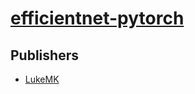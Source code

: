 # [efficientnet-pytorch](https://pypi.org/project/efficientnet-pytorch)



## Publishers
- [LukeMK](https://pypi.org/user/LukeMK)

